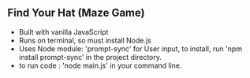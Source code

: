 ## Find Your Hat (Maze Game)

* Built with vanilla JavaScript
* Runs on terminal, so must install Node.js
* Uses Node module: 'prompt-sync' for User input, to install, run 'npm install  prompt-sync' in the project directory.
* to run code : 'node main.js' in your command line.